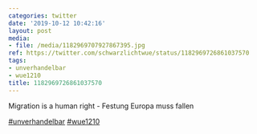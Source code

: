 ```yaml
---
categories: twitter
date: '2019-10-12 10:42:16'
layout: post
media:
- file: /media/1182969707927867395.jpg
ref: https://twitter.com/schwarzlichtwue/status/1182969726861037570
tags:
- unverhandelbar
- wue1210
title: 1182969726861037570
---
```

Migration is a human right - Festung Europa muss fallen



[#unverhandelbar](/t/unverhandelbar) [#wue1210](/t/wue1210)  
